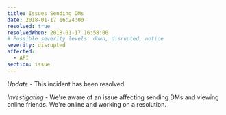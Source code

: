 ```yaml
---
title: Issues Sending DMs
date: 2018-01-17 16:24:00
resolved: true
resolvedWhen: 2018-01-17 16:58:00
# Possible severity levels: down, disrupted, notice
severity: disrupted
affected:
  - API
section: issue
---
```


*Update* - This incident has been resolved.

*Investigating* - We're aware of an issue affecting sending DMs and viewing online friends. We're online and working on a resolution.
